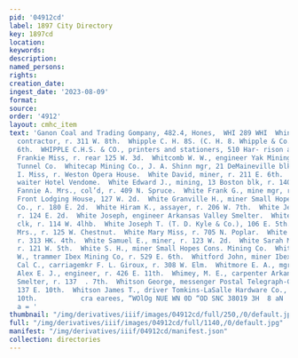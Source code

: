 ```yaml
---
pid: '04912cd'
label: 1897 City Directory
key: 1897cd
location: 
keywords: 
description: 
named_persons: 
rights: 
creation_date: 
ingest_date: '2023-08-09'
format: 
source: 
order: '4912'
layout: cmhc_item
text: 'Ganon Coal and Trading Gompany, 482.4, Hones,  WHI 289 WHI  Whinnerah Raymond,
  contractor, r. 311 W. 8th.  Whipple C. H. 8S. (C. H. 8. Whipple & Co.), r. 140 W.
  6th.  WHIPPLE C.H.S. & CO., printers and stationers, 510 Har- rison av.  Whitcomb
  Frankie Miss, r. rear 125 W. 3d.  Whitcomb W. W., engineer Yak Mining, Milling &
  Tunnel Co.  Whitecap Mining Co., J. A. Shinn mgr, 21 DeMaineville blk.  White Clara
  I. Miss, r. Weston Opera House.  White David, miner, r. 211 E. 6th.  White Edward,
  waiter Hotel Vendome.  White Edward J., mining, 13 Boston blk, r. 140 E. 8th.  White
  Fannie A. Mrs., col’d, r. 409 N. Spruce.  White Frank G., mine mgr, r. 309 W. 8th.  White
  Front Lodging House, 127 W. 2d.  White Granville H., miner Small Hopes Cons. Mining
  Co., r. 180 E. 2d.  White Hiram K., assayer, r. 206 W. 7th.  White Jessie Miss,
  r. 124 E. 2d.  White Joseph, engineer Arkansas Valley Smelter.  White Joseph C.,
  clk, r. 114 W. 4lhb.  White Joseph T. (T. D. Kyle & Co.), 106 E. 5th.  White Kate
  Mrs., r. 125 W. Chestnut.  White Mary Miss, r. 705 N. Poplar.  White Quito A., miner,
  r. 313 HK. 4th.  White Samuel E., miner, r. 123 W. 2d.  White Sarah Miss, col’d,
  r. 121 W. 5th.  White S. H., miner Small Hopes Cons. Mining Co.  Whitfield James
  W., trammer Ibex Mining Co, r. 529 E. 6th.  Whitford John, miner Ibex Mining Co.  Whiting
  Cal C., carriagemkr F. L. Giroux, r. 308 W. Elm.  Whitmore E. A., mgr. Weldon Mine.  Whitney
  Alex E. J., engineer, r. 426 E. 11th.  Whimey, M. E., carpenter Arkansas Valley
  Smelter, r. 137  . 7th.  Whitson George, messenger Postal Telegraph-Cable Co, r.
  137 E. 10th.  Whitson James T., driver Tomkins-LaSalle Hardware Co., ry. 137 E.
  10th.           cra earees, “WOlOg NUE WN 0D “OD SNC 38019 3H  8 aN  Comes — = =
  a = '
thumbnail: "/img/derivatives/iiif/images/04912cd/full/250,/0/default.jpg"
full: "/img/derivatives/iiif/images/04912cd/full/1140,/0/default.jpg"
manifest: "/img/derivatives/iiif/04912cd/manifest.json"
collection: directories
---
```

